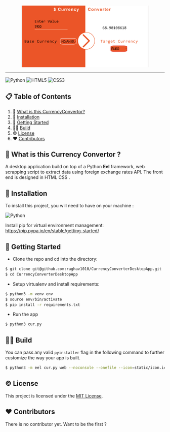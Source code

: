 <p align="center">
  <img src="cov.png" width="400" alt="logo"/>
</p>

---

![Python](https://img.shields.io/badge/-Python-black?style=for-the-badge&logoColor=white&logo=Python&color=2F73BF)
![HTML5](https://img.shields.io/badge/html5-%23E34F26.svg?style=for-the-badge&logo=html5&logoColor=white)
![CSS3](https://img.shields.io/badge/css3-%231572B6.svg?style=for-the-badge&logo=css3&logoColor=white)


## 📋 Table of Contents

1. 🤔 [What is this CurrencyConvertor?](#what-is-this-currency-convertor)
2. 🔨 [Installation](#installation)
3. 🚀 [Getting Started](#getting-started)
4. 👨‍💻 [Build](#build-the-app)
5. ©️ [License](#license)
6. ❤️ [Contributors](#contributors)


## <a name="what-is-this-currency-convertor">🤔 What is this Currency Convertor ?</a>
A desktop application build on top of a Python **Eel** framework, web scrapping script to extract data using foreign exchange rates API. The front end is designed in HTML CSS .

## <a name="installation">🔨 Installation</a>

To install this project, you will need to have on your machine :

![Python](https://img.shields.io/badge/-Python-black?style=for-the-badge&logoColor=white&logo=Python&color=2F73BF)

Install pip for virtual environment management: https://pip.pypa.io/en/stable/getting-started/

## <a name="getting-started"> 🚀 Getting Started</a>
- Clone the repo and cd into the directory:

```sh
$ git clone git@github.com:raghav1010/CurrencyConverterDesktopApp.git
$ cd CurrencyConverterDesktopApp
```

- Setup virtualenv and install requirements:

```sh
$ python3 -m venv env
$ source env/bin/activate
$ pip install -r requirements.txt
```

- Run the app

```sh
$ python3 cur.py
```

## <a name="build-the-app"> 👨‍💻  Build</a>
You can pass any valid `pyinstaller`  flag in the following command to further customize the way your app is built.
```sh
$ python3 -m eel cur.py web --noconsole --onefile --icon=static/icon.icns
```

## <a name="license">©️ License</a>

This project is licensed under the [MIT License](http://opensource.org/licenses/MIT).

## <a name="contributors">❤️ Contributors</a>

There is no contributor yet. Want to be the first ?